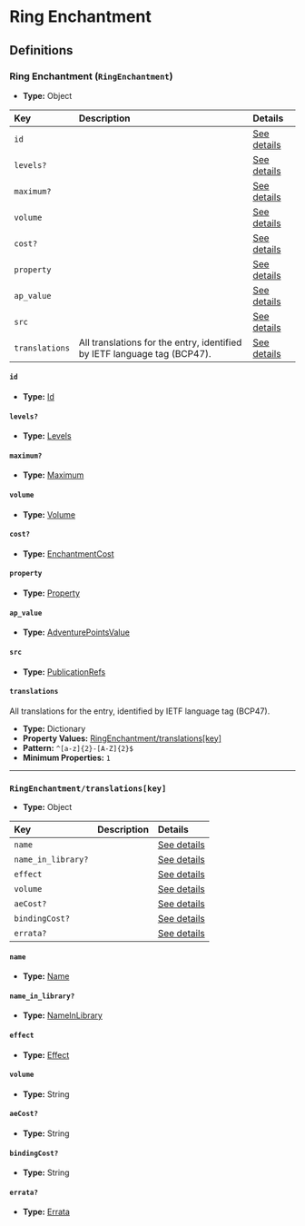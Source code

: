 # Ring Enchantment

## Definitions

### <a name="RingEnchantment"></a> Ring Enchantment (`RingEnchantment`)

- **Type:** Object

Key | Description | Details
:-- | :-- | :--
`id` |  | <a href="#RingEnchantment/id">See details</a>
`levels?` |  | <a href="#RingEnchantment/levels">See details</a>
`maximum?` |  | <a href="#RingEnchantment/maximum">See details</a>
`volume` |  | <a href="#RingEnchantment/volume">See details</a>
`cost?` |  | <a href="#RingEnchantment/cost">See details</a>
`property` |  | <a href="#RingEnchantment/property">See details</a>
`ap_value` |  | <a href="#RingEnchantment/ap_value">See details</a>
`src` |  | <a href="#RingEnchantment/src">See details</a>
`translations` | All translations for the entry, identified by IETF language tag (BCP47). | <a href="#RingEnchantment/translations">See details</a>

#### <a name="RingEnchantment/id"></a> `id`

- **Type:** <a href="../_Activatable.md#Id">Id</a>

#### <a name="RingEnchantment/levels"></a> `levels?`

- **Type:** <a href="../_Activatable.md#Levels">Levels</a>

#### <a name="RingEnchantment/maximum"></a> `maximum?`

- **Type:** <a href="../_Activatable.md#Maximum">Maximum</a>

#### <a name="RingEnchantment/volume"></a> `volume`

- **Type:** <a href="../_Activatable.md#Volume">Volume</a>

#### <a name="RingEnchantment/cost"></a> `cost?`

- **Type:** <a href="../_Activatable.md#EnchantmentCost">EnchantmentCost</a>

#### <a name="RingEnchantment/property"></a> `property`

- **Type:** <a href="../_Activatable.md#Property">Property</a>

#### <a name="RingEnchantment/ap_value"></a> `ap_value`

- **Type:** <a href="../_Activatable.md#AdventurePointsValue">AdventurePointsValue</a>

#### <a name="RingEnchantment/src"></a> `src`

- **Type:** <a href="../source/_PublicationRef.md#PublicationRefs">PublicationRefs</a>

#### <a name="RingEnchantment/translations"></a> `translations`

All translations for the entry, identified by IETF language tag (BCP47).

- **Type:** Dictionary
- **Property Values:** <a href="#RingEnchantment/translations[key]">RingEnchantment/translations[key]</a>
- **Pattern:** `^[a-z]{2}-[A-Z]{2}$`
- **Minimum Properties:** `1`

---

### <a name="RingEnchantment/translations[key]"></a> `RingEnchantment/translations[key]`

- **Type:** Object

Key | Description | Details
:-- | :-- | :--
`name` |  | <a href="#RingEnchantment/translations[key]/name">See details</a>
`name_in_library?` |  | <a href="#RingEnchantment/translations[key]/name_in_library">See details</a>
`effect` |  | <a href="#RingEnchantment/translations[key]/effect">See details</a>
`volume` |  | <a href="#RingEnchantment/translations[key]/volume">See details</a>
`aeCost?` |  | <a href="#RingEnchantment/translations[key]/aeCost">See details</a>
`bindingCost?` |  | <a href="#RingEnchantment/translations[key]/bindingCost">See details</a>
`errata?` |  | <a href="#RingEnchantment/translations[key]/errata">See details</a>

#### <a name="RingEnchantment/translations[key]/name"></a> `name`

- **Type:** <a href="../_Activatable.md#Name">Name</a>

#### <a name="RingEnchantment/translations[key]/name_in_library"></a> `name_in_library?`

- **Type:** <a href="../_Activatable.md#NameInLibrary">NameInLibrary</a>

#### <a name="RingEnchantment/translations[key]/effect"></a> `effect`

- **Type:** <a href="../_Activatable.md#Effect">Effect</a>

#### <a name="RingEnchantment/translations[key]/volume"></a> `volume`

- **Type:** String

#### <a name="RingEnchantment/translations[key]/aeCost"></a> `aeCost?`

- **Type:** String

#### <a name="RingEnchantment/translations[key]/bindingCost"></a> `bindingCost?`

- **Type:** String

#### <a name="RingEnchantment/translations[key]/errata"></a> `errata?`

- **Type:** <a href="../source/_Erratum.md#Errata">Errata</a>
